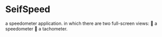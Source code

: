 # SeifSpeed
a speedometer application. in which there are two full-screen views:  a speedometer  a tachometer.
